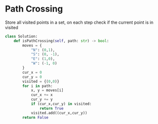 # Path Crossing
Store all visited points in a set, on each step check if the current point is in visited
```python
class Solution:
    def isPathCrossing(self, path: str) -> bool:
        moves = {
            "N": (0,1),
            "S": (0, -1),
            "E": (1,0),
            "W": (-1, 0)
        }
        cur_x = 0
        cur_y = 0
        visited = {(0,0)}
        for i in path:
            x, y = moves[i]
            cur_x += x
            cur_y += y
            if (cur_x,cur_y) in visited:
                return True
            visited.add((cur_x,cur_y))
        return False
```
